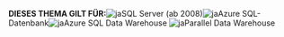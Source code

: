 <Token>**DIESES THEMA GILT FÜR:**![ja](media/yes.png)SQL Server (ab 2008)![ja](media/yes.png)Azure SQL-Datenbank![ja](media/yes.png)Azure SQL Data Warehouse ![ja](media/yes.png)Parallel Data Warehouse  </Token>
